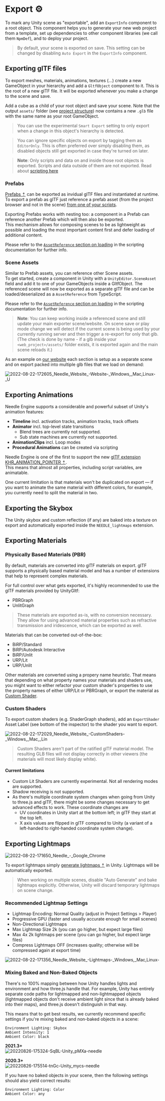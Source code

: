 # Export ⚙️
To mark any Unity scene as "exportable", add an ``ExportInfo`` component to a root object. This component helps you to generate your new web project from a template, set up dependencies to other component libraries (we call them `NpmDef`), and to deploy your project. 

> By default, your scene is exported on save. This setting can be changed by disabling ``Auto Export`` in the ``ExportInfo`` component.  

## Exporting glTF files
To export meshes, materials, animations, textures (...) create a new GameObject in your hierarchy and add a ``GltfObject`` component to it. This is the root of a new glTF file. It will be exported whenever you make a change to the scene and save.


Add a cube as a child of your root object and save your scene. Note that the output ``assets/`` folder (see [project structure](#vite-project-structure)) now contains a new ``.glb`` file with the same name as your root GameObject.  

> You can use the experimental ``Smart Export`` setting to only export when a change in this object's hierarchy is detected. 

> You can ignore specific objects on export by tagging them as `EditorOnly`. This is often preferred over simply disabling them, as disabled objects still get exported in case they're turned on later.

> **Note**: Only scripts and data on and inside those root objects is exported. Scripts and data outside of them are not exported.  Read about [scripting here](./scripting.md)  

### Prefabs
[Prefabs ⇡](https://docs.unity3d.com/Manual/Prefabs.html) can be exported as invidual glTF files and instantiated at runtime. To export a prefab as glTF just reference a prefab asset (from the project browser and not in the scene) [from one of your scripts](https://fwd.needle.tools/needle-engine/docs/addressables).  

Exporting Prefabs works with nesting too: a component in a Prefab can reference another Prefab which will then also be exported.  
This mechanism allows for composing scenes to be as lightweight as possible and loading the most important content first and defer loading of additional content.  

Please refer to the [``AssetReference`` section on loading](https://fwd.needle.tools/needle-engine/docs/addressables) in the scripting documentation for further info.

### Scene Assets
Similar to Prefab assets, you can reference other Scene assets.  
To get started, create a component in Unity with a ``UnityEditor.SceneAsset`` field and add it to one of your GameObjects inside a GltfObject. The referenced scene will now be exported as a separate glTF file and can be loaded/deserialized as a ``AssetReference`` from TypeScript.  

Please refer to the [``AssetReference`` section on loading](https://fwd.needle.tools/needle-engine/docs/addressables) in the scripting documentation for further info.

> **Note**: You can keep working inside a referenced scene and still update your main exporter scene/website. On scene save or play mode change we will detect if the current scene is being used by your currently running server and then trigger a re-export for only that glb.  
(The check is done by name - if a glb inside your ``<web_project>/assets/`` folder exists, it is exported again and the main scene reloads it.)

As an example on [our website](https://needle.tools) each section is setup as a separate scene and on export packed into multiple glb files that we load on demand:

![2022-08-22-172605_Needle_Website_-_Website_-_Windows,_Mac,_Linux_-_U](https://user-images.githubusercontent.com/5083203/185958983-71913c97-5eec-4cfd-99f5-76798582373e.png)

## Exporting Animations
Needle Engine supports a considerable and powerful subset of Unity's animation features:

- **Timeline** incl. activation tracks, animation tracks, track offsets
- **Animator** incl. top-level state transitions
  - Blend trees are currently not supported.
  - Sub state machines are currently not supported.
- **AnimationClips** incl. Loop modes
- **Procedural Animations** can be created via scripting

Needle Engine is one of the first to support the new [glTF extension KHR_ANIMATION_POINTER ⇡](https://github.com/ux3d/glTF/tree/extensions/KHR_animation_pointer/extensions/2.0/Khronos/KHR_animation_pointer).  
This means that almost all properties, including script variables, are animatable.  

One current limitation is that materials won't be duplicated on export — if you want to animate the same material with different colors, for example, you currently need to split the material in two. 

## Exporting the Skybox
The Unity skybox and custom reflection (if any) are baked into a texture on export and automatically exported inside the ``NEEDLE_lightmaps`` extension.

## Exporting Materials

### Physically Based Materials (PBR)
By default, materials are converted into glTF materials on export. glTF supports a physically based material model and has a number of extensions that help to represent complex materials.  

For full control over what gets exported, it's highly recommended to use the glTF materials provided by UnityGltf:
- PBRGraph
- UnlitGraph
> These materials are exported as-is, with no conversion necessary. They allow for using advanced material properties such as refractive transmission and iridescence, which can be exported as well. 

Materials that can be converted out-of-the-box:
- BiRP/Standard
- BiRP/Autodesk Interactive
- BiRP/Unlit
- URP/Lit
- URP/Unlit

Other materials are converted using a propery name heuristic. That means that depending on what property names your materials and shaders use, you might want to either refactor your custom shader's properties to use the property names of either URP/Lit or PBRGraph, or export the material as [Custom Shader](#custom-shaders).

### Custom Shaders
To export custom shaders (e.g. ShaderGraph shaders), add an ``ExportShader`` Asset Label (see bottom of the inspector) to the shader you want to export.  

![2022-08-22-172029_Needle_Website_-_CustomShaders_-_Windows,_Mac,_Lin](https://user-images.githubusercontent.com/5083203/185957781-9fae18c5-09ff-490f-8958-57e138aa0003.png)

> Custom Shaders aren't part of the ratified glTF material model. The resulting GLB files will not display correctly in other viewers (the materials will most likely display white).

#### Current limitations
- Custom Lit Shaders are currently experimental. Not all rendering modes are supported. 
- Shadow receiving is not supported.
- As there's multiple coordinate system changes when going from Unity to three.js and glTF, there might be some changes necessary to get advanced effects to work. 
These coordinate changes are
  - UV coordinates in Unity start at the bottom left; in glTF they start at the top left.
  - X axis values are flipped in glTF compared to Unity (a variant of a left-handed to right-handed coordinate system change).  

## Exporting Lightmaps
![2022-08-22-171650_Needle_-_Google_Chrome](https://user-images.githubusercontent.com/5083203/185957005-d04c9530-07eb-40f5-b305-9822d13b79ab.png)


To export lightmaps simply [generate lightmaps ⇡](https://docs.unity3d.com/Manual/Lightmapping.html) in Unity. Lightmaps will be automatically exported.

> When working on multiple scenes, disable "Auto Generate" and bake lightmaps explicitly. Otherwise, Unity will discard temporary lightmaps on scene change.

### Recommended Lightmap Settings
- Lightmap Encoding: Normal Quality (adjust in Project Settings > Player)
- Progressive GPU (faster and usually accurate enough for small scenes)
- Non-Directional Lightmaps
- Max Lightmap Size 2k (you can go higher, but expect large files)
- Max 4x 2k lightmaps per scene (you can go higher, but expect large files)
- Compress Lightmaps OFF (increases quality; otherwise will be compressed again at export time)

![2022-08-22-171356_Needle_Website_-_Lightmaps_-_Windows,_Mac,_Linux_-](https://user-images.githubusercontent.com/5083203/185956392-f4031f45-ad13-4e6d-a14c-c8ec5c1fcfd4.png)

### Mixing Baked and Non-Baked Objects

There's no 100% mapping between how Unity handles lights and environment and how three.js handle that. For example, Unity has entirely separate code paths for lightmapped and non-lightmapped objects (lightmapped objects don't receive ambient light since that is already baked into their maps), and three.js doesn't distinguish in that way.  

This means that to get best results, we currently recommend specific settings if you're mixing baked and non-baked objects in a scene:  
```
Environment Lighting: Skybox
Ambient Intensity: 1
Ambient Color: black
```

**2021.3+**  
![20220826-175324-SqBL-Unity_pMXa-needle](https://user-images.githubusercontent.com/2693840/186947184-2446672f-420c-47e8-8f7d-970a7d52bf35.png)

**2020.3+**  
![20220826-175514-tnGc-Unity_mycs-needle](https://user-images.githubusercontent.com/2693840/186947203-2d7d96c3-f566-44b4-889c-4103fac505d4.png)

If you have no baked objects in your scene, then the following settings should also yield correct results:  
```
Environment Lighting: Color
Ambient Color: any
```
